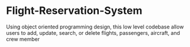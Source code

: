 # Flight-Reservation-System
Using object oriented programming design, this low level codebase allow users to add, update, search, or delete flights, passengers, aircraft, and crew member

